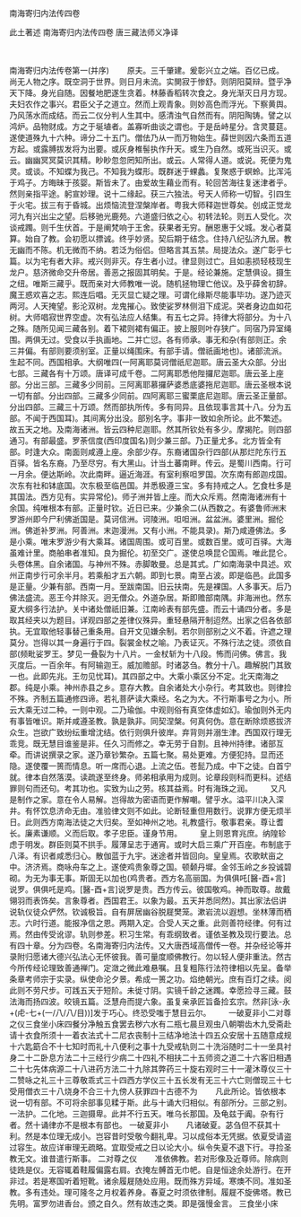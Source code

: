 <!-- { "loadSidebar": true } -->
南海寄归内法传四卷


此土著述
南海寄归内法传四卷
唐三藏法师义净译


　　

南海寄归内法传卷第一(并序)
　　原夫。三千肇建。爰彰兴立之端。百亿已成。尚无人物之序。既空洞于世界。则日月未流。实閴寂于惨舒。则阴阳莫辩。暨乎净天下降。身光自随。因餐地肥遂生贪着。林藤香稻转次食之。身光渐灭日月方现。夫妇农作之事兴。君臣父子之道立。然而上观青象。则妙高色而浮光。下察黄舆。乃风荡水而成结。而云二仪分判人生其中。感清浊气自然而有。阴阳陶铸。譬之以鸿炉。品物财成。方之于埏埴者。盖寡听曲谈之谓也。于是岳峙星分。含灵蔓莚。遂使道殊九十六种。谛分二十五门。僧佉乃从一而万物始生。薛世则因六条而五道方起。或露膊拔发将为出要。或灰身椎髻执作升天。或生乃自然。或死当识灭。或云。幽幽冥冥莫识其精。眇眇忽忽罔知所出。或云。人常得人道。或说。死便为鬼灵。或谈。不知蝶为我己。不知我为蝶形。既群迷于蜾蠡。复聚惑于螟蛉。比浑沌于鸡子。方晦昧于孩婴。斯皆未了。由爱故生藉业而有。轮回苦海往复迷津者乎。然则亲指平途。躬宣妙理。说十二缘起。获三六独法。号天人师称一切智。引四生于火宅。拔三有于昏城。出烦恼流登涅槃岸者。粤我大师释迦世尊矣。创成正觉龙河九有兴出尘之望。后移驰光鹿苑。六道盛归依之心。初转法轮。则五人受化。次谈戒躅。则千生伏首。于是阐梵响于王舍。获果者无穷。酬恩惠于父城。发心者莫算。始自了教。会初愿以摽诚。终乎妙贤。契后期于结念。住持八纪弘济九居。教无幽而不陈。机无微而不纳。若泛为俗侣。但略言其五禁。局提法众。遂广彰乎七篇。以为宅有者大非。戒兴则非灭。存生者小过。律显则过亡。且如恚损轻枝现生龙户。慈济微命交升帝居。善恶之报固其明矣。于是。经论兼施。定慧俱设。摄生之纽。唯斯三藏乎。既而亲对大师教唯一说。随机拯物理亡他议。及乎薛舍初辞。魔王惑欢喜之志。熙连后唱。无灭显亡疑之理。可谓化缘斯尽能事毕功。遂乃迹灭两河。人天掩望。影沦双树。龙鬼摧心。致使娑罗林侧泪下成泥。哭者身边血如花树。大师唱寂世界空虚。次有弘法应人结集。有五七之异。持律大将部分。为十八之殊。随所见闻三藏各别。着下裙则裙有偏正。披上服则叶存狭广。同宿乃异室绳围。两俱无过。受食以手执画地。二并亡愆。各有师承。事无和杂(有部则正。余三并偏。有部则要须别室。正量以绳围床。有部手请。僧祇画地也)。诸部流派。生起不同。西国相承。大纲唯四(一阿离耶莫诃僧祇尼迦耶。唐云圣大众部。分出七部。三藏各有十万颂。唐译可成千卷。二阿离耶悉他陛攞尼迦耶。唐云圣上座部。分出三部。三藏多少同前。三阿离耶慕攞萨婆悉底婆拖尼迦耶。唐云圣根本说一切有部。分出四部。三藏多少同前。四阿离耶三蜜栗底尼迦耶。唐云圣正量部。分出四部。三藏三十万颂。然而部执所传。多有同异。且依现事言其十八。分为五部。不闻于西国耳)。其间离分出没。部别名字。事非一致如余所论。此不繁述。故五天之地。及南海诸洲。皆云四种尼迦耶。然其所钦处有多少。摩揭陀。则四部通习。有部最盛。罗荼信度(西印度国名)则少兼三部。乃正量尤多。北方皆全有部。时逢大众。南面则咸遵上座。余部少存。东裔诸国杂行四部(从那烂陀东行五百驿。皆名东裔。乃至尽穷。有大黑山。计当土蕃南畔。传云。是蜀川西南。行可一月余。便达斯岭。次此南畔。逼近海涯。有室利察呾罗国。次东南有郎迦戍国。次东有社和钵底国。次东极至临邑国。并悉极遵三宝。多有持戒之人。乞食杜多是其国法。西方见有。实异常伦)。师子洲并皆上座。而大众斥焉。然南海诸洲有十余国。纯唯根本有部。正量时钦。近日已来。少兼余二(从西数之。有婆鲁师洲末罗游州即今尸利佛逝国是。莫诃信洲。诃陵洲。呾呾洲。盆盆洲。婆里洲。掘伦洲。佛逝补罗洲。阿善洲。末迦漫洲。又有小洲。不能具录)。斯乃咸遵佛法。多是小乘。唯末罗游少有大乘耳。诸国周围。或可百里。或数百里。或可百驿。大海虽难计里。商舶串者准知。良为掘伦。初至交广。遂使总唤昆仑国焉。唯此昆仑。头卷体黑。自余诸国。与神州不殊。赤脚敢曼。总是其式。广如南海录中具述。欢州正南步行可余半月。若乘船才五六朝。即到七景。南至占波。即是临邑。此国多是正量。少兼有部。西南一月。至跋南国。旧云扶南。先是裸国。人多事天。后乃佛法盛流。恶王今并除灭。迥无僧众。外道杂居。斯即赡部南隅。非海洲也。然东夏大纲多行法护。关中诸处僧祇旧兼。江南岭表有部先盛。而云十诵四分者。多是取其经夹以为题目。详观四部之差律仪殊异。重轻悬隔开制迢然。出家之侣各依部执。无宜取他轻事替己重条用。自开文见嫌余制。若尔则部别之义不着。许遮之理莫分。岂得以其一身遍行于四。裂裳金杖之喻。乃表证灭。不殊行法之徒。须依自部(频毗娑罗王。梦见一叠裂为十八片。一金杖斩为十八段。怖而问佛。佛言。我灭度后。一百余年。有阿输迦王。威加赡部。时诸苾刍。教分十八。趣解脱门其致一也。此即先兆。王勿见忧耳)。其四部之中。大乘小乘区分不定。北天南海之郡。纯是小乘。神州赤县之乡。意存大教。自余诸处大小杂行。考其致也。则律捡不殊。齐制五篇通修四谛。若礼菩萨读大乘经。名之为大。不行斯事号之为小。所云大乘无过二种。一则中观。二乃瑜伽。中观则俗有真空体虚如幻。瑜伽则外无内有事皆唯识。斯并咸遵圣教。孰是孰非。同契涅槃。何真何伪。意在断除烦惑拔济众生。岂欲广致纷纭重增沈结。依行则俱升彼岸。弃背则并溺生津。西国双行理无乖竞。既无慧目谁鉴是非。任久习而修之。幸无劳于自割。且神州持律。诸部互牵。而讲说撰录之家。遂乃章钞繁杂。五篇七聚。易处更难。方便犯持。显而还隐。遂使覆一篑而情息。听一席而心退。上流之伍。苍髭乃成。中下之徒。白首宁就。律本自然落漠。读疏遂至终身。师弟相承用为成则。论章段则科而更科。述结罪则句而还句。考其功也。实致为山之劳。核其益焉。时有海珠之润。
　　又凡是制作之家。意在令人易解。岂得故为密语而更作解嘲。譬乎水。溢平川决入深井。有怀饮息济命无由。准验律文则不如此。论断轻重但用数行。说罪方便无烦半日。此则西方南海法徒之大归矣。至如神州之地。礼教盛行。敬事君亲。尊让耆长。廉素谦顺。义而后取。孝子忠臣。谨身节用。
　　皇上则恩育兆庶。纳隍轸虑于明发。群臣则莫不拱手。履薄呈志于通宵。或时大启三乘广开百座。布制底于八泽。有识者咸悉归心。散伽蓝于九宇。迷途者并皆回向。皇皇焉。农歌畎亩之中。济济焉。商咏舟车之上。遂使鸡贵象尊之国。顿颡丹墀。金邻玉岭之乡投诚碧砌。为无为事无事。斯固无以加也(鸡贵者。西方名高丽国。为俱俱吒[醫-酉+言]说罗。俱俱吒是鸡。[醫-酉+言]说罗是贵。西方传云。彼国敬鸡。神而取尊。故戴翎羽而表饰矣。言象尊者。西国君王。以象为最。五天并悉同然)。其出家法侣讲说轨仪徒众俨然。钦诚极旨。自有屏居幽谷脱屣樊笼。漱岩流以遐想。坐林薄而栖志。六时行道。能报净信之恩。两期入定。合受人天之重。此则善符经律。何有过焉。然由传受讹谬。轨则参差。积习生常。有乖纲致者。谨依圣教及现行要法。总有四十章。分为四卷。名南海寄归内法传。又大唐西域高僧传一卷。并杂经论等并录附归愿诸大德兴弘法心无怀彼我。善可量度顺佛教行。勿以轻人便非重法。然古今所传经论理致善通禅门。定潋之微此难悬嘱。且复粗陈行法符律相以先呈。备举条章考师宗于实录。纵使命沦夕景。希成一篑之功。焰绝朝光。庶有百灯之续。阅此则不劳尺步。可践五天于短阶。未徙寸阴。实镜千龄之迷躅。幸愿捡寻三藏。鼓法海而扬四波。皎镜五篇。泛慧舟而提六象。虽复亲承匠旨备捡玄宗。然非[泳-永+(虍-七+(一/八/八/目))]发于巧心。终恐受嗤于慧目云尔。
　　一破夏非小二对尊之仪三食坐小床四餐分净触五食罢去秽六水有二瓶七晨旦观虫八朝嚼齿木九受斋赴请十衣食所须十一着衣法式十二尼衣丧制十三结净地法十四五众安居十五随意成规十六匙筯合不十七知时而礼十八便利之事十九受戒轨则二十洗浴随时二十一坐具衬身二十二卧息方法二十三经行少病二十四礼不相扶二十五师资之道二十六客旧相遇二十七先体病源二十八进药方法二十九除其弊药三十旋右观时三十一灌沐尊仪三十二赞咏之礼三十三尊敬乖式三十四西方学仪三十五长发有无三十六亡则僧现三十七受用僧衣三十八烧身不合三十九傍人获罪四十古德不为
　　凡此所论。皆依根本说一切有部。不可将余部事见糅于斯。此与十诵大归相似。有部所分。三部之别。一法护。二化地。三迦摄卑。此并不行五天。唯乌长那国。及龟兹于阗。杂有行者。然十诵律亦不是根本有部也。
一破夏非小
　　凡诸破夏。苾刍但不获其十利。然是本位理无成小。岂容昔时受敬今翻礼卑。习以成俗本无凭据。依夏受请盗过容生。故应详审理无疏略。宜取受戒之日以论大小。纵令失夏不退下行。寻捡圣教无文。谁昔遣行斯事。
二对尊之仪
　　准依佛教。若对形像及近尊师。除病则徒跣是仪。无容辄着鞋履偏露右肩。衣掩左髆首无巾帊。自是恒途余处游行。在开非过。若是寒国听着短靴。诸余履屣随处应用。既而殊方异域。寒燠不同。准如圣教。多有违处。理可隆冬之月权着养身。春夏之时须依律制。履屣不旋佛塔。教已先明。富罗勿进香台。颁之自久。然有故违之类。即是强慢金言。
三食坐小床
